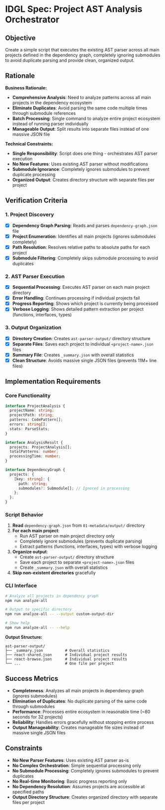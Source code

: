 # **IDGL Spec: Project AST Analysis Orchestrator**

## **Objective**
Create a simple script that executes the existing AST parser across all main projects defined in the dependency graph, completely ignoring submodules to avoid duplicate parsing and provide clean, organized output.

## **Rationale**

**Business Rationale:**
- **Comprehensive Analysis**: Need to analyze patterns across all main projects in the dependency ecosystem
- **Eliminate Duplicates**: Avoid parsing the same code multiple times through submodule references
- **Batch Processing**: Single command to analyze entire project ecosystem instead of running parser individually
- **Manageable Output**: Split results into separate files instead of one massive JSON file

**Technical Constraints:**
- **Single Responsibility**: Script does one thing - orchestrates AST parser execution
- **No New Features**: Uses existing AST parser without modifications
- **Submodule Ignorance**: Completely ignores submodules to prevent duplicate processing
- **Organized Output**: Creates directory structure with separate files per project

## **Verification Criteria**

### **1. Project Discovery**
- [x] **Dependency Graph Parsing**: Reads and parses `dependency-graph.json` file
- [x] **Project Enumeration**: Identifies all main projects (ignores submodules completely)
- [x] **Path Resolution**: Resolves relative paths to absolute paths for each project
- [x] **Submodule Filtering**: Completely skips submodule processing to avoid duplicates

### **2. AST Parser Execution**
- [x] **Sequential Processing**: Executes AST parser on each main project directory
- [x] **Error Handling**: Continues processing if individual projects fail
- [x] **Progress Reporting**: Shows which project is currently being processed
- [x] **Verbose Logging**: Shows detailed pattern extraction per project (functions, interfaces, types)

### **3. Output Organization**
- [x] **Directory Creation**: Creates `ast-parser-output/` directory structure
- [x] **Separate Files**: Saves each project to individual `<project-name>.json` files
- [x] **Summary File**: Creates `_summary.json` with overall statistics
- [x] **Clean Structure**: Avoids massive single JSON files (prevents 11M+ line files)

## **Implementation Requirements**

### **Core Functionality**
```typescript
interface ProjectAnalysis {
  projectName: string;
  projectPath: string;
  patterns: CodePattern[];
  errors: string[];
  stats: ParseStats;
}

interface AnalysisResult {
  projects: ProjectAnalysis[];
  totalPatterns: number;
  processingTime: number;
}

interface DependencyGraph {
  projects: {
    [key: string]: {
      path: string;
      submodules?: Submodule[]; // Ignored in processing
    };
  };
}
```

### **Script Behavior**
1. **Read** `dependency-graph.json` from `01-metadata/output/` directory
2. **For each main project**:
   - Run AST parser on main project directory only
   - Completely ignore submodules (prevents duplicate parsing)
   - Extract patterns (functions, interfaces, types) with verbose logging
3. **Organize output**:
   - Create `ast-parser-output/` directory structure
   - Save each project to separate `<project-name>.json` files
   - Create `_summary.json` with overall statistics
4. **Skip non-existent directories** gracefully

### **CLI Interface**
```bash
# Analyze all projects in dependency graph
npm run analyze-all

# Output to specific directory
npm run analyze-all -- --output custom-output-dir

# Show help
npm run analyze-all -- --help
```

**Output Structure:**
```
ast-parser-output/
├── _summary.json          # Overall statistics
├── react-shared.json      # Individual project results
├── react-browse.json      # Individual project results
└── ...                    # One file per project
```

## **Success Metrics**
- **Completeness**: Analyzes all main projects in dependency graph (ignores submodules)
- **Elimination of Duplicates**: No duplicate parsing of the same code through submodules
- **Performance**: Processes entire ecosystem in reasonable time (~80 seconds for 32 projects)
- **Reliability**: Handles errors gracefully without stopping entire process
- **Output Manageability**: Creates manageable file sizes instead of massive single JSON files

## **Constraints**
- **No New Parser Features**: Uses existing AST parser as-is
- **No Complex Orchestration**: Simple sequential processing only
- **No Submodule Processing**: Completely ignores submodules to prevent duplicates
- **No Real-time Monitoring**: Basic progress reporting only
- **No Dependency Resolution**: Assumes projects are accessible at specified paths
- **Output Directory Structure**: Creates organized directory with separate files per project
